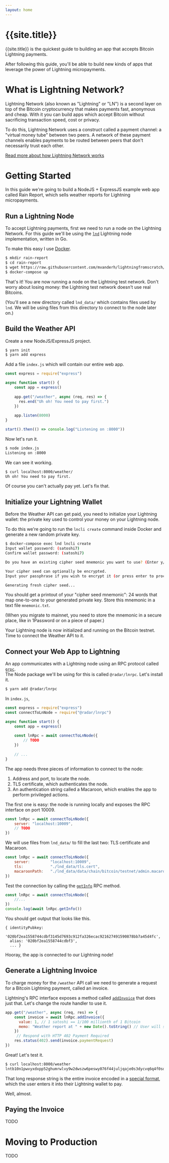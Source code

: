 ```yaml
---
layout: home
---
```


# {{site.title}}

{{site.title}} is the quickest guide to building an app that accepts Bitcoin Lightning payments.
  
After following this guide, you'll be able to build new kinds of apps that leverage the power of Lightning micropayments.

# What is Lightning Network?

Lightning Network (also known as "Lightning" or "LN") is a second layer on top of the Bitcoin cryptocurrency that makes payments fast, anonymous and cheap.
With it you can build apps which accept Bitcoin without sacrificing transaction speed, cost or privacy.

To do this, Lightning Network uses a construct called a payment channel: a "virtual money tube" between two peers.
A network of these payment channels enables payments to be routed between peers that don't necessarily trust each other.
 
[Read more about how Lightning Network works](https://lightning.engineering/technology.html) 

# Getting Started

In this guide we're going to build a NodeJS + ExpressJS example web app called Rain Report, which sells weather reports for Lightning micropayments.

## Run a Lightning Node

To accept Lightning payments, first we need to run a node on the Lightning Network.
For this guide we'll be using the [`lnd`](https://github.com/lightningnetwork/lnd) Lightning node implementation, written in Go.
 
To make this easy I use [Docker](https://www.docker.com/products/docker-desktop). 

```bash
$ mkdir rain-report
$ cd rain-report
$ wget https://raw.githubusercontent.com/mvanderh/lightningfromscratch/docker-compose.yml
$ docker-compose up
```

That's it! You are now running a node on the Lightning test network. 
Don't worry about losing money: the Lightning test network doesn't use real Bitcoins. 

(You'll see a new directory called `lnd_data/` which contains files used by `lnd`.
We will be using files from this directory to connect to the node later on.)

## Build the Weather API

Create a new NodeJS/ExpressJS project.

```bash
$ yarn init
$ yarn add express
```

Add a file `index.js` which will contain our entire web app.

```javascript
const express = require("express")

async function start() {
    const app = express()
    
    app.get("/weather", async (req, res) => {
      res.end("Uh oh! You need to pay first.")
    })
    
    app.listen(8000)
}

start().then(() => console.log("Listening on :8000"))
```

Now let's run it.

```bash
$ node index.js
Listening on :8000
```

We can see it working.

```bash
$ curl localhost:8000/weather/
Uh oh! You need to pay first.
```

Of course you can't actually pay yet. Let's fix that.

## Initialize your Lightning Wallet

Before the Weather API can get paid, you need to initialize your Lightning wallet: the private key used to control your money on your Lightning node. 

To do this we're going to run the `lncli create` command inside Docker and generate a new random private key.

```bash
$ docker-compose exec lnd lncli create
Input wallet password: (satoshi7)
Confirm wallet password: (satoshi7)

Do you have an existing cipher seed mnemonic you want to use? (Enter y/n): n

Your cipher seed can optionally be encrypted.
Input your passphrase if you wish to encrypt it (or press enter to proceed without a cipher seed passphrase):

Generating fresh cipher seed...
```

You should get a printout of your "cipher seed mnemonic": 24 words that map one-to-one to your generated private key.
Store this mnemonic in a text file `mnemonic.txt`.

(When you migrate to mainnet, you need to store the mnemonic in a secure place, like in 1Password or on a piece of paper.) 

Your Lightning node is now initialized and running on the Bitcoin testnet. Time to connect the Weather API to it. 

## Connect your Web App to Lightning

An app communicates with a Lightning node using an RPC protocol called [`grpc`](https://grpc.io/).   
The Node package we'll be using for this is called `@radar/lnrpc`. Let's install it.
```bash
$ yarn add @radar/lnrpc
```

In `index.js`,
```javascript
const express = require("express")
const connectToLnNode = require("@radar/lnrpc")

async function start() {
    const app = express()
    
    const lnRpc = await connectToLnNode({
        // TODO
    })
    
    // ...
}
```

The app needs three pieces of information to connect to the node:

1. Address and port, to locate the node.
2. TLS certificate, which authenticates the node.
3. An authentication string called a Macaroon, which enables the app to perform privileged actions.  


The first one is easy: the node is running locally and exposes the RPC interface on port 10009.

```javascript
const lnRpc = await connectToLnNode({
    server: "localhost:10009",
    // TODO
})
```

We will use files from `lnd_data/` to fill the last two: TLS certificate and Macaroon.  

```javascript
const lnRpc = await connectToLnNode({
    server:         "localhost:10009",
    tls:            "./lnd_data/tls.cert",
    macaroonPath:   "./lnd_data/data/chain/bitcoin/testnet/admin.macaroon",
})
```

Test the connection by calling the [`getInfo`](https://api.lightning.community/#getinfo) RPC method.

```javascript
const lnRpc = await connectToLnNode({
    //...
})
console.log(await lnRpc.getInfo())
``` 

You should get output that looks like this.
```
{ identityPubkey:
   '020bf2ea1558744cdbf3145d7693c912fa326ecac921627491590878bb7a45d4fc',
  alias: '020bf2ea1558744cdbf3',
  ... }
```

Hooray, the app is connected to our Lightning node!


## Generate a Lightning Invoice

To charge money for the `/weather` API call we need to generate a request for a Bitcoin Lightning payment, called an invoice.

Lightning's RPC interface exposes a method called [`addInvoice`](https://api.lightning.community/#addinvoice) that does just that.
Let's change the route handler to use it. 

```javascript
app.get("/weather", async (req, res) => {
    const invoice = await lnRpc.addInvoice({
      value: 1, // 1 satoshi == 1/100 millionth of 1 Bitcoin
      memo: "Weather report at " + new Date().toString() // User will see this as description for the payment
    })
     // Respond with HTTP 402 Payment Required
    res.status(402).send(invoice.paymentRequest)
})
```

Great! Let's test it.

```bash
$ curl localhost:8000/weather
lntb10n1pwvyxdxpp52ghumrwlvy9w2dwszw6peswy076f44juljqaje0s3dycvq6q4f0sdrc2ajkzargv4ezqun9wphhyapqv96zq4rgw5syzurjyqer2gpjxqcnjgp3xcarxve6xsezq36d2sknqdpsxqszs3tpwd6x2unwypzxz7tvd9nksapq235k6effcqzpguxmnk2rlqjw0lfq966q6szq3cy8dw2mxwjnxz6j5kfukm539s0wkvf8tmnh37njlydc6exr7yjl6j008883jxrrgkzfdv60lpjdf9vgptrxpms```
```

That long response string is the entire invoice encoded in a [special format](https://github.com/lightningnetwork/lightning-rfc/blob/master/11-payment-encoding.md), which the user enters it into their Lightning wallet to pay. 

Well, almost.

## Paying the Invoice

TODO 

# Moving to Production

TODO